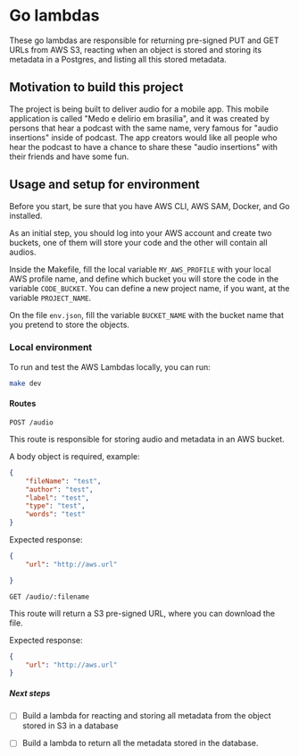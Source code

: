 # Go lambdas
These go lambdas are responsible for returning pre-signed PUT and GET URLs from AWS S3, reacting when an object is stored and storing its metadata in a Postgres, and listing all this stored metadata.

## Motivation to build this project
The project is being built to deliver audio for a mobile app. This mobile application is called "Medo e delirio em brasilia", and it was created by persons that hear a podcast with the same name, very famous for "audio insertions" inside of podcast. The app creators would like all people who hear the podcast to have a chance to share these "audio insertions" with their friends and have some fun.

## Usage and setup for environment
Before you start, be sure that you have AWS CLI, AWS SAM, Docker, and Go installed. 

As an initial step, you should log into your AWS account and create two buckets, one of them will store your code and the other will contain all audios.

Inside the Makefile, fill the local variable `MY_AWS_PROFILE` with your local AWS profile name, and define which bucket you will store the code in the variable `CODE_BUCKET`. You can define a new project name, if you want, at the variable `PROJECT_NAME`.

On the file `env.json`, fill the variable `BUCKET_NAME` with the bucket name that you pretend to store the objects.

### Local environment
To run and test the AWS Lambdas locally, you can run:
```bash
make dev
```

#### Routes 

`POST /audio`

This route is responsible for storing audio and metadata in an AWS bucket. 

A body object is required, example:
```json
{
	"fileName": "test", 
	"author": "test",
	"label": "test",
	"type": "test",
	"words": "test"
}
```

Expected response: 
```json
{
	"url": "http://aws.url"

}
```

`GET /audio/:filename`

This route will return a S3 pre-signed URL, where you can download the file. 

Expected response: 
```json
{
	"url": "http://aws.url"
}
```

##### Next steps
- [ ] Build a lambda for reacting and storing all metadata from the object stored in S3 in a database
- [ ] Build a lambda to return all the metadata stored in the database.



 


